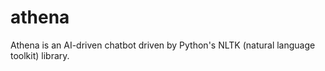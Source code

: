 # athena
Athena is an AI-driven chatbot driven by Python's NLTK (natural language toolkit) library. 
